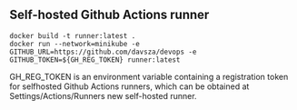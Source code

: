 ## Self-hosted Github Actions runner

```
docker build -t runner:latest .
docker run --network=minikube -e GITHUB_URL=https://github.com/davsza/devops -e GITHUB_TOKEN=${GH_REG_TOKEN} runner:latest
```

GH_REG_TOKEN is an environment variable containing a registration token for selfhosted Github Actions runners, which can be obtained at Settings/Actions/Runners new self-hosted runner.